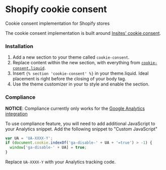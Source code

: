 # Shopify cookie consent
Cookie consent implementation for Shopify stores

The cookie consent implementation is built around <a href="https://cookieconsent.insites.com/" target="_blank">Insites' cookie consent</a>.

### Installation
1. Add a new section to your theme called `cookie-consent`.
2. Replace content within the new section, with everything from <a href="https://github.com/Youfront/shopify-cookie-consent/blob/master/cookie-consent.liquid">`cookie-consent.liquid`</a>.
3. Insert `{% section 'cookie-consent' %}` in your theme.liquid. Ideal placement is right before the closing of your body tag.
4. Use the theme customizer in your to style and enable the section.

### Compliance
<b>NOTICE</b>: Compliance currently only works for the <a href="https://help.shopify.com/manual/reports-and-analytics/google-analytics" target="_blank">Google Analytics integration</a> 

To use compliance feature, you will need to add additional JavaScript to your Analytics snippet. Add the following snippet to "Custom JavaScript"

```js
var UA = 'UA-XXXX-Y';
if (document.cookie.indexOf('ga-disable-' + UA + '=true') > -1) {
  window['ga-disable-' + UA] = true;
}
```

Replace `UA-XXXX-Y` with your Analytics tracking code.
